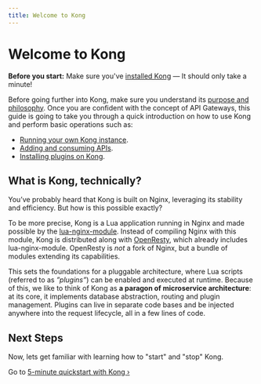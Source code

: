 ```yaml
---
title: Welcome to Kong
---
```


# Welcome to Kong

<div class="alert alert-warning">
  <strong>Before you start:</strong> Make sure you've <a href="https://konghq.com/install/">installed Kong</a> &mdash; It should only take a minute!
</div>

Before going further into Kong, make sure you understand its [purpose and philosophy](/about). Once you are confident with the concept of API Gateways, this guide is going to take you through a quick introduction on how to use Kong and perform basic operations such as:

- [Running your own Kong instance][quickstart].
- [Adding and consuming APIs][adding-your-api].
- [Installing plugins on Kong][enabling-plugins].

## What is Kong, technically?

You’ve probably heard that Kong is built on Nginx, leveraging its stability and efficiency. But how is this possible exactly?

To be more precise, Kong is a Lua application running in Nginx and made possible by the [lua-nginx-module](https://github.com/openresty/lua-nginx-module). Instead of compiling Nginx with this module, Kong is distributed along with [OpenResty](https://openresty.org/), which already includes lua-nginx-module. OpenResty is *not* a fork of Nginx, but a bundle of modules extending its capabilities.

This sets the foundations for a pluggable architecture, where Lua scripts (referred to as *”plugins”*) can be enabled and executed at runtime. Because of this, we like to think of Kong as **a paragon of microservice architecture**: at its core, it implements database abstraction, routing and plugin management. Plugins can live in separate code bases and be injected anywhere into the request lifecycle, all in a few lines of code.

## Next Steps

Now, lets get familiar with learning how to "start" and "stop" Kong.

Go to [5-minute quickstart with Kong &rsaquo;][quickstart]

[quickstart]: /{{page.kong_version}}/getting-started/quickstart
[adding-your-api]: /{{page.kong_version}}/getting-started/adding-your-api
[enabling-plugins]: /{{page.kong_version}}/getting-started/enabling-plugins
